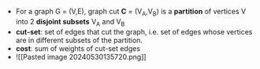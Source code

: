 - For a graph G = (V,E),  graph cut **C** = (V<sub>A</sub>,V<sub>B</sub>) is a **partition** of vertices V into 2 **disjoint subsets** V<sub>A</sub> and V<sub>B</sub>
- **cut-set**: set of edges that cut the graph, i.e. set of edges whose vertices are in different subsets of the partition.
- **cost**: sum of weights of cut-set edges
- ![[Pasted image 20240530135720.png]]